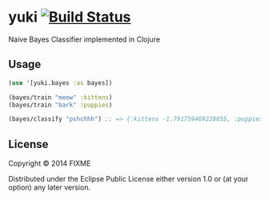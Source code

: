 # yuki [![Build Status](https://travis-ci.org/dieselpoweredkitten/yuki.png?branch=master)](https://travis-ci.org/dieselpoweredkitten/yuki)

Naive Bayes Classifier implemented in Clojure

## Usage

```clojure
(use '[yuki.bayes :as bayes])

(bayes/train "meow" :kittens)
(bayes/train "bark" :puppies)

(bayes/classify "pshchhh") ;; => {:kittens -1.791759469228055, :puppies -1.0986122886681096}
```

## License

Copyright © 2014 FIXME

Distributed under the Eclipse Public License either version 1.0 or (at
your option) any later version.
